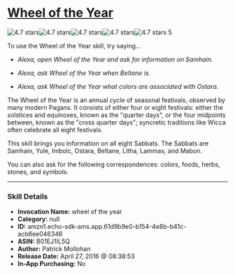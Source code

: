 # [Wheel of the Year](http://alexa.amazon.com/#skills/amzn1.echo-sdk-ams.app.61d9b9e0-b154-4e8b-b41c-acb6ee046346)
![4.7 stars](../../images/ic_star_black_18dp_1x.png)![4.7 stars](../../images/ic_star_black_18dp_1x.png)![4.7 stars](../../images/ic_star_black_18dp_1x.png)![4.7 stars](../../images/ic_star_black_18dp_1x.png)![4.7 stars](../../images/ic_star_half_black_18dp_1x.png) 5

To use the Wheel of the Year skill, try saying...

* *Alexa, open Wheel of the Year and ask for information on Samhain.*

* *Alexa, ask Wheel of the Year when Beltane is.*

* *Alexa, ask Wheel of the Year what colors are associated with Ostara.*

The Wheel of the Year is an annual cycle of seasonal festivals, observed by many modern Pagans. It consists of either four or eight festivals: either the solstices and equinoxes, known as the "quarter days", or the four midpoints between, known as the "cross quarter days"; syncretic traditions like Wicca often celebrate all eight festivals.

This skill brings you information on all eight Sabbats. The Sabbats are Samhain, Yule, Imbolc, Ostara, Beltane, Litha, Lammas, and Mabon.

You can also ask for the following correspondences: colors, foods, herbs, stones, and symbols.

***

### Skill Details

* **Invocation Name:** wheel of the year
* **Category:** null
* **ID:** amzn1.echo-sdk-ams.app.61d9b9e0-b154-4e8b-b41c-acb6ee046346
* **ASIN:** B01EJ1IL5Q
* **Author:** Patrick Mollohan
* **Release Date:** April 27, 2016 @ 08:38:53
* **In-App Purchasing:** No
